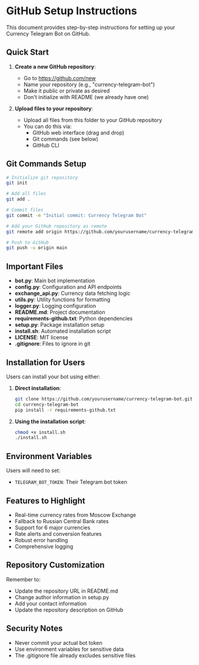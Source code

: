 # GitHub Setup Instructions

This document provides step-by-step instructions for setting up your Currency Telegram Bot on GitHub.

## Quick Start

1. **Create a new GitHub repository**:
   - Go to https://github.com/new
   - Name your repository (e.g., "currency-telegram-bot")
   - Make it public or private as desired
   - Don't initialize with README (we already have one)

2. **Upload files to your repository**:
   - Upload all files from this folder to your GitHub repository
   - You can do this via:
     - GitHub web interface (drag and drop)
     - Git commands (see below)
     - GitHub CLI

## Git Commands Setup

```bash
# Initialize git repository
git init

# Add all files
git add .

# Commit files
git commit -m "Initial commit: Currency Telegram Bot"

# Add your GitHub repository as remote
git remote add origin https://github.com/yourusername/currency-telegram-bot.git

# Push to GitHub
git push -u origin main
```

## Important Files

- **bot.py**: Main bot implementation
- **config.py**: Configuration and API endpoints
- **exchange_api.py**: Currency data fetching logic
- **utils.py**: Utility functions for formatting
- **logger.py**: Logging configuration
- **README.md**: Project documentation
- **requirements-github.txt**: Python dependencies
- **setup.py**: Package installation setup
- **install.sh**: Automated installation script
- **LICENSE**: MIT license
- **.gitignore**: Files to ignore in git

## Installation for Users

Users can install your bot using either:

1. **Direct installation**:
   ```bash
   git clone https://github.com/yourusername/currency-telegram-bot.git
   cd currency-telegram-bot
   pip install -r requirements-github.txt
   ```

2. **Using the installation script**:
   ```bash
   chmod +x install.sh
   ./install.sh
   ```

## Environment Variables

Users will need to set:
- `TELEGRAM_BOT_TOKEN`: Their Telegram bot token

## Features to Highlight

- Real-time currency rates from Moscow Exchange
- Fallback to Russian Central Bank rates
- Support for 6 major currencies
- Rate alerts and conversion features
- Robust error handling
- Comprehensive logging

## Repository Customization

Remember to:
- Update the repository URL in README.md
- Change author information in setup.py
- Add your contact information
- Update the repository description on GitHub

## Security Notes

- Never commit your actual bot token
- Use environment variables for sensitive data
- The .gitignore file already excludes sensitive files